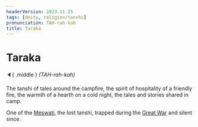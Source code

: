 ```yaml
---
headerVersion: 2023.11.25
tags: [deity, religion/tanshi]
pronunciation: TAH-rah-kah
title: Taraka
---
```

# Taraka
:speaker:{ .middle } *(TAH-rah-kah)*  

The tanshi of tales around the campfire, the spirit of hospitality of a friendly fire, the warmth of a hearth on a cold night, the tales and stories shared in camp. 

One of the [Meswati](<./meswati.md>), the lost tanshi, trapped during the [Great War](<../../../../events/1500s/great-war.md>) and silent since. 